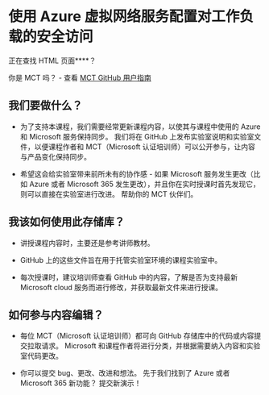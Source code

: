 # 使用 Azure 虚拟网络服务配置对工作负载的安全访问

正在查找 HTML 页面****？[](https://microsoftlearning.github.io/Configure-secure-access-to-workloads-with-Azure-virtual-networking-services/)

你是 MCT 吗？ - 查看 [MCT GitHub 用户指南](https://microsoftlearning.github.io/MCT-User-Guide/)

## 我们要做什么？

- 为了支持本课程，我们需要经常更新课程内容，以使其与课程中使用的 Azure 和 Microsoft 服务保持同步。 我们将在 GitHub 上发布实验室说明和实验室文件，以便课程作者和 MCT（Microsoft 认证培训师）可以公开参与，让内容与产品变化保持同步。

- 希望这会给实验室带来前所未有的协作感 - 如果 Microsoft 服务发生更改（比如 Azure 或者 Microsoft 365 发生更改），并且你在实时授课时首先发现它，则可以直接在实验室进行改进。 帮助你的 MCT 伙伴们。

## 我该如何使用此存储库？

- 讲授课程内容时，主要还是参考讲师教材。

- GitHub 上的这些文件旨在用于托管实验室环境的课程实验室中。

- 每次授课时，建议培训师查看 GitHub 中的内容，了解是否为支持最新 Microsoft cloud 服务而进行修改，并获取最新文件来进行授课。

## 如何参与内容编辑？

- 每位 MCT（Microsoft 认证培训师）都可向 GitHub 存储库中的代码或内容提交拉取请求。 Microsoft 和课程作者将进行分类，并根据需要纳入内容和实验室代码更改。

- 你可以提交 bug、更改、改进和想法。 先于我们找到了 Azure 或者 Microsoft 365 新功能？ 提交新演示！
